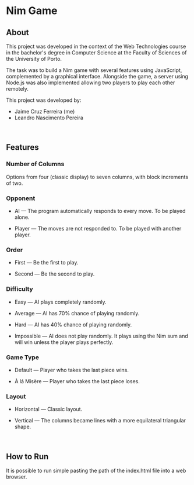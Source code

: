# Nim Game #

## About ##

This project was developed in the context of the Web Technologies course in the bachelor's degree in Computer Science at the Faculty of Sciences of the University of Porto.

The task was to build a Nim game with several features using JavaScript, complemented by a graphical interface. Alongside the game, a server using Node.js was also implemented allowing two players to play each other remotely.

This project was developed by:

* Jaime Cruz Ferreira (me)
* Leandro Nascimento Pereira

&nbsp;

## Features ##

### Number of Columns ###

Options from four (classic display) to seven columns, with block increments of two.

### Opponent ###

* AI — The program automatically responds to every move. To be played alone.

* Player — The moves are not responded to. To be played with another player.

### Order ###

* First — Be the first to play.

* Second — Be the second to play.

### Difficulty ###

* Easy — AI plays completely randomly.

* Average — AI has 70% chance of playing randomly.

* Hard — AI has 40% chance of playing randomly.

* Impossible — AI does not play randomly. It plays using the Nim sum and will win unless the player plays perfectly.

### Game Type ###

* Default — Player who takes the last piece wins.

* À lá Misère — Player who takes the last piece loses.

### Layout ###

* Horizontal — Classic layout.

* Vertical — The columns became lines with a more equilateral triangular shape.

&nbsp;

## How to Run ##

It is possible to run simple pasting the path of the index.html file into a web browser.

